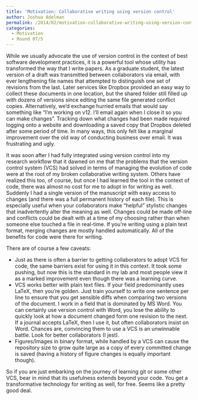```yaml
---
title: 'Motivation: Collaborative writing using version control'
author: Joshua Adelman
permalink: /2014/02/motivation-collaborative-writing-using-version-control/
categories:
  - Motivation
  - Round 07/5
---
```

While we usually advocate the use of version control in the context of best software development practices, it is a powerful tool whose utility has transformed the way that I write papers. As a graduate student, the latest version of a draft was transmitted between collaborators via email, with ever lengthening file names that attempted to distinguish one set of revisions from the last. Later services like Dropbox provided an easy way to collect these documents in one location, but the shared folder still filled up with dozens of versions since editing the same file generated conflict copies. Alternatively, we&#8217;d exchange hurried emails that would say something like &#8220;I&#8217;m working on v12. I&#8217;ll email again when I close it so you can make changes&#8221;. Tracking down what changes had been made required logging onto a website and downloading a saved copy that Dropbox deleted after some period of time. In many ways, this only felt like a marginal improvement over the old way of conducting business over email. It was frustrating and ugly.

It was soon after I had fully integrated using version control into my research workflow that it dawned on me that the problems that the version control system (VCS) had solved in terms of managing the evolution of code were at the root of my broken collaborative writing system. Others have realized this too, of course, but once I had learned the tool in the context of code, there was almost no cost for me to adopt in for writing as well. Suddenly I had a single version of the manuscript with easy access to changes (and there was a full permanent history of each file). This is especially useful when your collaborators make &#8220;helpful&#8221; stylistic changes that inadvertently alter the meaning as well. Changes could be made off-line and conflicts could be dealt with at a time of my choosing rather than when someone else touched a file in real-time. If you&#8217;re writing using a plain text format, merging changes are mostly handled automatically. All of the benefits for code were there for writing.

There are of course a few caveats:

*   Just as there is often a barrier to getting collaborators to adopt VCS for code, the same barriers exist for using it in this context. It took some pushing, but now this is the standard in my lab and most people view it as a marked improvement even though there was a learning curve.
*   VCS works better with plain text files. If your field predominantly uses LaTeX, then you&#8217;re golden. Just train yourself to write one sentence per line to ensure that you get sensible diffs when comparing two versions of the document. I work in a field that is dominated by MS Word. You can certainly use version control with Word, you lose the ability to quickly look at how a document changed form one revision to the next. If a journal accepts LaTeX, then I use it, but often collaborators insist on Word. Chances are, convincing them to use a VCS is an unwinnable battle. Look for better collaborators (I jest).
*   Figures/Images in binary format, while handled by a VCS can cause the repository size to grow quite large as a copy of every committed change is saved (having a history of figure changes is equally important though).

So if you are just embarking on the journey of learning git or some other VCS, bear in mind that its usefulness extends beyond your code. You get a transformative technology for writing as well, for free. Seems like a pretty good deal.

&nbsp;

&nbsp;

&nbsp;
